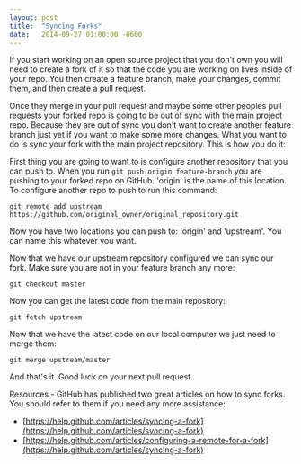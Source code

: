 ```yaml
---
layout: post
title:  "Syncing Forks"
date:   2014-09-27 01:00:00 -0600
---
```


If you start working on an open source project that you don't own you will need to create a fork of it so that the code you are working on lives inside of your repo. You then create a feature branch, make your changes, commit them, and then create a pull request.

Once they merge in your pull request and maybe some other peoples pull requests your forked repo is going to be out of sync with the main project repo. Because they are out of sync you don't want to create another feature branch just yet if you want to make some more changes. What you want to do is sync your fork with the main project repository. This is how you do it:

First thing you are going to want to is configure another repository that you can push to. When you run `git push origin feature-branch` you are pushing to your forked repo on GitHub. 'origin' is the name of this location. To configure another repo to push to run this command:

```
git remote add upstream https://github.com/original_owner/original_repository.git
```

Now you have two locations you can push to: 'origin' and 'upstream'. You can name this whatever you want.

Now that we have our upstream repository configured we can sync our fork. Make sure you are not in your feature branch any more:

```
git checkout master
```

Now you can get the latest code from the main repository:

```
git fetch upstream
```

Now that we have the latest code on our local computer we just need to merge them:

```
git merge upstream/master
```

And that's it. Good luck on your next pull request.

Resources - GitHub has published two great articles on how to sync forks. You should refer to them if you need any more assistance:

- [https://help.github.com/articles/syncing-a-fork](https://help.github.com/articles/syncing-a-fork)
- [https://help.github.com/articles/configuring-a-remote-for-a-fork](https://help.github.com/articles/syncing-a-fork)
